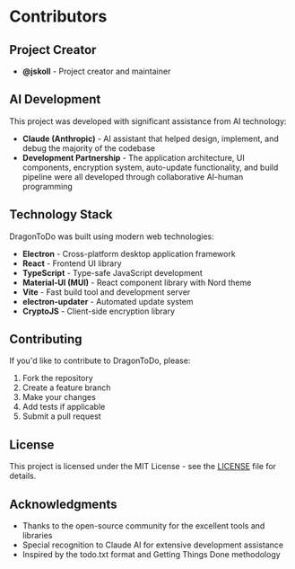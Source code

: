 # Contributors

## Project Creator
- **@jskoll** - Project creator and maintainer

## AI Development
This project was developed with significant assistance from AI technology:
- **Claude (Anthropic)** - AI assistant that helped design, implement, and debug the majority of the codebase
- **Development Partnership** - The application architecture, UI components, encryption system, auto-update functionality, and build pipeline were all developed through collaborative AI-human programming

## Technology Stack
DragonToDo was built using modern web technologies:
- **Electron** - Cross-platform desktop application framework
- **React** - Frontend UI library
- **TypeScript** - Type-safe JavaScript development
- **Material-UI (MUI)** - React component library with Nord theme
- **Vite** - Fast build tool and development server
- **electron-updater** - Automated update system
- **CryptoJS** - Client-side encryption library

## Contributing
If you'd like to contribute to DragonToDo, please:
1. Fork the repository
2. Create a feature branch
3. Make your changes
4. Add tests if applicable
5. Submit a pull request

## License
This project is licensed under the MIT License - see the [LICENSE](LICENSE) file for details.

## Acknowledgments
- Thanks to the open-source community for the excellent tools and libraries
- Special recognition to Claude AI for extensive development assistance
- Inspired by the todo.txt format and Getting Things Done methodology